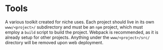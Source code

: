# Tools
A various toolkit created for niche uses. Each project should live in its own `www/<project>/` subdirectory and must be an `npm` project, which must employ a `build` script to build the project. Webpack is recommended, as it is already setup for other projects. Anything under the `www/<project>/src/` directory will be removed upon web deployment.
